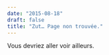 ```yaml
---
date: "2015-08-18"
draft: false
title: "Zut… Page non trouvée."
---
```


Vous devriez aller voir ailleurs.

